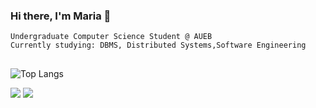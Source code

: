 ### Hi there, I'm Maria 👋

`Undergraduate Computer Science Student @ AUEB`<br/>
`Currently studying: DBMS, Distributed Systems,Software Engineering` 


## 

![Top Langs](https://github-readme-stats.vercel.app/api/top-langs/?username=mkontaratou&theme=tokyonight&langs_count=6&layout=compact)





<a href = "mailto:kontaratou.mar@gmail.com"><img src="https://img.shields.io/badge/-Gmail-%23333?style=for-the-badge&logo=gmail&logoColor=white" target="_blank"></a>
<a href="https://www.linkedin.com/in/maria-kontaratou-823260267/" target="_blank"><img src="https://img.shields.io/badge/-LinkedIn-%230077B5?style=for-the-badge&logo=linkedin&logoColor=white" target="_blank"></a> 
